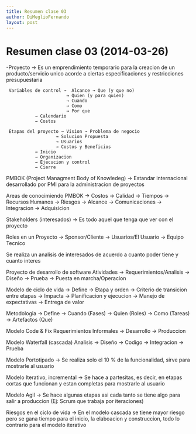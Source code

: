```yaml
---
title: Resumen clase 03
author: DiMeglioFernando
layout: post
---
```

Resumen clase 03 (2014-03-26)
===============

-Proyecto → Es un emprendimiento temporario para la creacion de un producto/servicio unico 		          acorde a ciertas especificaciones y restricciones presupuestaria
     
     Variables de control →  Alcance → Que (y que no)
				           → Quien (y para quien)
				           → Cuando
				           → Como
				           → Por que 
			   → Calendario
			   → Costos
     
     Etapas del proyecto → Vision → Problema de negocio
				       → Solucion Propuesta
				       → Usuarios
				       → Costos y Beneficios
			   → Inicio
			   → Organizacion
			   → Ejecucion y control
			   → Cierre

PMBOK (Project Managment Body of Knowledeg) → Estandar internacional desarrollado por PMI 							      para la administracion de proyectos

Areas de conocimiendo PMBOK → Costos
				       → Calidad
				       → Tiempos
				       → Recursos Humanos
				       → Riesgos
				       → Alcance
				       → Comunicaciones
				       → Integracion
				       → Adquisicion 

Stakeholders (interesados) → Es todo aquel que tenga que ver con el proyecto

Roles en un Proyecto → Sponsor/Cliente
		        → Usuarios/El Usuario
		        → Equipo Tecnico

Se realiza un analisis de interesados de acuerdo a cuanto poder tiene y cuanto interes

Proyecto de desarrollo de software
	Atividades → Requerimientos/Analisis
		    → Diseño
		    → Prueba
		    → Puesta en marcha/Operacion



Modelo de ciclo de vida → Define → Etapa y orden
				  → Criterio de transicion entre etapas
			    → Impacta
			    → Planificacion y ejecucion
		                → Manejo de expectativas
			    → Entrega de valor

Metodologia → Define → Cuando (Fases)
			   → Quien (Roles)
			   → Como (Tareas)
			   → Artefactos (Que)

Modelo Code & Fix
	Requerimientos Informales → Desarrollo → Produccion

Modelo Waterfall (cascada) 
	Analisis →
		      Diseño → 
 	         	          Codigo →
 					   Integracion → 
   							  Prueba

Modelo Portotipado → Se realiza solo el 10 % de la funcionalidad, sirve para mostrarle al usuario

Modelo Iterativo, incremental → Se hace a partesitas, es decir, en etapas cortas que funcionan y estan completas para mostrarle al usuario

Modelo Agil → Se hace algunas etapas asi cada tanto se tiene algo para salir a produccion (Ej: Scrum que trabaja por iteraciones)

Riesgos en el ciclo de vida → En el modelo cascada se tiene mayor riesgo pero se gana tiempo para el inicio, la elaboacion y construccion, todo lo contrario para el modelo iterativo
